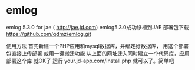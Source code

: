 emlog
=====

emlog 5.3.0 for jae ( http://jae.jd.com)
emlog5.3.0成功移植到JAE  部署包下载 https://github.com/qdmz/emlog.git


使用方法  首先新建一个PHP应用和mysql数据库，并绑定好数据库，
用这个部署包直接上传部署 或用一键搬迁功能 从上面的网址迁入同时建立一个代码库，应用部署这个库 就OK了 
运行 your.jd-app.com/install.php  就可以了。简单吧
